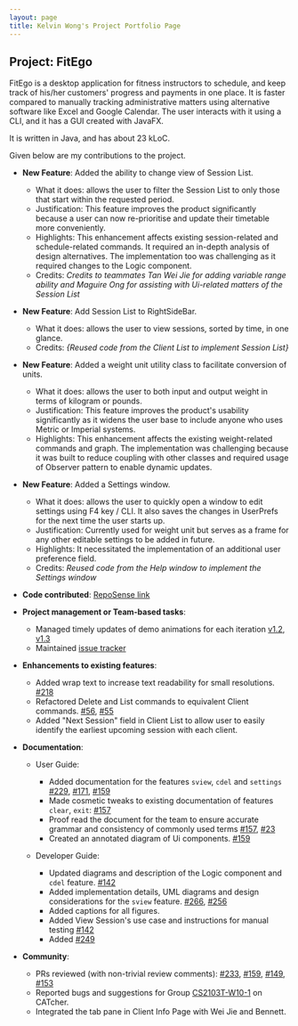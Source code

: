 ```yaml
---
layout: page
title: Kelvin Wong's Project Portfolio Page
---
```


## Project: FitEgo

FitEgo is a desktop application for fitness instructors to schedule, and keep track of his/her customers' progress and payments in one place. 
It is faster compared to manually tracking administrative matters using alternative software like Excel and Google Calendar. The user interacts with it using a CLI, and it has a GUI created with JavaFX. 

It is written in Java, and has about 23 kLoC.

Given below are my contributions to the project.

* **New Feature**: Added the ability to change view of Session List.
  * What it does: allows the user to filter the Session List to only those that start within the requested period.
  * Justification: This feature improves the product significantly because a user can now re-prioritise and update their timetable more conveniently.
  * Highlights: This enhancement affects existing session-related and schedule-related commands. It required an in-depth analysis of design alternatives. The implementation too was challenging as it required changes to the Logic component.
  * Credits: *Credits to teammates Tan Wei Jie for adding variable range ability and Maguire Ong for assisting with Ui-related matters of the Session List*
  
* **New Feature**: Add Session List to RightSideBar.
    * What it does: allows the user to view sessions, sorted by time, in one glance.
    * Credits: *{Reused code from the Client List to implement Session List}*

* **New Feature**: Added a weight unit utility class to facilitate conversion of units.
  * What it does: allows the user to both input and output weight in terms of kilogram or pounds.
  * Justification: This feature improves the product's usability significantly as it widens the user base to include anyone who uses Metric or Imperial systems.
  * Highlights: This enhancement affects the existing weight-related commands and graph. 
    The implementation was challenging because it was built to reduce coupling with other classes and required usage of Observer pattern to enable dynamic updates.
  
* **New Feature**: Added a Settings window.
  * What it does: allows the user to quickly open a window to edit settings using F4 key / CLI. It also saves the changes in UserPrefs for the next time the user starts up.
  * Justification: Currently used for weight unit but serves as a frame for any other editable settings to be added in future.
  * Highlights: It necessitated the implementation of an additional user preference field. 
  * Credits: *Reused code from the Help window to implement the Settings window*

* **Code contributed**: [RepoSense link](https://nus-cs2103-ay2021s1.github.io/tp-dashboard/#breakdown=true&search=kelvinvin&sort=groupTitle&sortWithin=title&since=2020-08-14&timeframe=commit&mergegroup=&groupSelect=groupByRepos&checkedFileTypes=docs~functional-code~test-code~other&tabOpen=true&tabType=authorship&tabAuthor=kelvinvin&tabRepo=AY2021S1-CS2103T-T13-3%2Ftp%5Bmaster%5D&authorshipIsMergeGroup=false&authorshipFileTypes=docs~functional-code~test-code)

* **Project management or Team-based tasks**:
  * Managed timely updates of demo animations for each iteration [v1.2](https://imgur.com/a/loBT8Cb), [v1.3](https://hackmd.io/Eo7Gsii8RTWRlDLykD35LQ)
  * Maintained [issue tracker](https://github.com/AY2021S1-CS2103T-T13-3/tp/issues)
  
* **Enhancements to existing features**:
  * Added wrap text to increase text readability for small resolutions. [\#218](https://github.com/AY2021S1-CS2103T-T13-3/tp/pull/218)
  * Refactored Delete and List commands to equivalent Client commands. [\#56](https://github.com/AY2021S1-CS2103T-T13-3/tp/pull/56), [\#55](https://github.com/AY2021S1-CS2103T-T13-3/tp/pull/55)
  * Added "Next Session" field in Client List to allow user to easily identify the earliest upcoming session with each client.
  
* **Documentation**:
  * User Guide:
    * Added documentation for the features `sview`, `cdel` and `settings` [\#229](https://github.com/AY2021S1-CS2103T-T13-3/tp/pull/229), [\#171](https://github.com/AY2021S1-CS2103T-T13-3/tp/pull/171), [\#159](https://github.com/AY2021S1-CS2103T-T13-3/tp/pull/159) 
    * Made cosmetic tweaks to existing documentation of features `clear`, `exit`: [\#157](https://github.com/AY2021S1-CS2103T-T13-3/tp/pull/157)
    * Proof read the document for the team to ensure accurate grammar and consistency of commonly used terms [\#157](https://github.com/AY2021S1-CS2103T-T13-3/tp/pull/157), [\#23](https://github.com/AY2021S1-CS2103T-T13-3/tp/pull/23)
    * Created an annotated diagram of Ui components. [\#159](https://github.com/AY2021S1-CS2103T-T13-3/tp/pull/159)

  * Developer Guide:
    * Updated diagrams and description of the Logic component and `cdel` feature. [\#142](https://github.com/AY2021S1-CS2103T-T13-3/tp/pull/142)
    * Added implementation details, UML diagrams and design considerations for the `sview` feature. [\#266](https://github.com/AY2021S1-CS2103T-T13-3/tp/pull/266), [\#256](https://github.com/AY2021S1-CS2103T-T13-3/tp/pull/256)
    * Added captions for all figures.
    * Added View Session's use case and instructions for manual testing [\#142](https://github.com/AY2021S1-CS2103T-T13-3/tp/pull/142)
    * Added [\#249](https://github.com/AY2021S1-CS2103T-T13-3/tp/pull/249)
    
* **Community**:
  * PRs reviewed (with non-trivial review comments): [\#233](https://github.com/AY2021S1-CS2103T-T13-3/tp/pull/233), [\#159](https://github.com/AY2021S1-CS2103T-T13-3/tp/pull/159), [\#149](https://github.com/AY2021S1-CS2103T-T13-3/tp/pull/149), [\#153](https://github.com/AY2021S1-CS2103T-T13-3/tp/pull/153)
  * Reported bugs and suggestions for Group [CS2103T-W10-1](https://ay2021s1-cs2103t-w10-1.github.io/tp/UserGuide.html) on CATcher.
  * Integrated the tab pane in Client Info Page with Wei Jie and Bennett.
